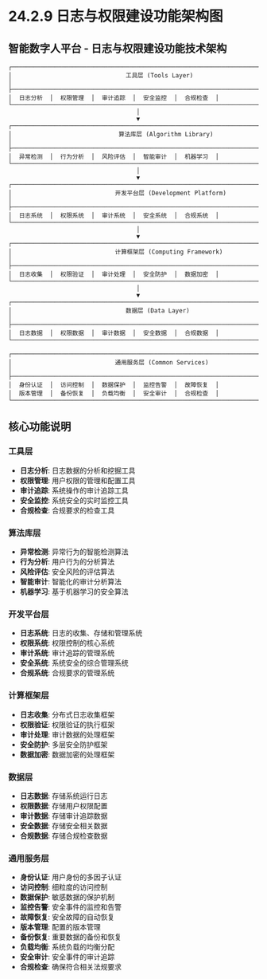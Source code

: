 # 24.2.9 日志与权限建设功能架构图

## 智能数字人平台 - 日志与权限建设功能技术架构

```
┌─────────────────────────────────────────────────────────────────────────────────┐
│                                工具层 (Tools Layer)                              │
├─────────────────────────────────────────────────────────────────────────────────┤
│  日志分析  │  权限管理  │  审计追踪  │  安全监控  │  合规检查  │
└─────────────────────────────────────────────────────────────────────────────────┘
                                    │
                                    ▼
┌─────────────────────────────────────────────────────────────────────────────────┐
│                              算法库层 (Algorithm Library)                        │
├─────────────────────────────────────────────────────────────────────────────────┤
│  异常检测  │  行为分析  │  风险评估  │  智能审计  │  机器学习  │
└─────────────────────────────────────────────────────────────────────────────────┘
                                    │
                                    ▼
┌─────────────────────────────────────────────────────────────────────────────────┐
│                             开发平台层 (Development Platform)                     │
├─────────────────────────────────────────────────────────────────────────────────┤
│  日志系统  │  权限系统  │  审计系统  │  安全系统  │  合规系统  │
└─────────────────────────────────────────────────────────────────────────────────┘
                                    │
                                    ▼
┌─────────────────────────────────────────────────────────────────────────────────┐
│                             计算框架层 (Computing Framework)                     │
├─────────────────────────────────────────────────────────────────────────────────┤
│  日志收集  │  权限验证  │  审计处理  │  安全防护  │  数据加密  │
└─────────────────────────────────────────────────────────────────────────────────┘
                                    │
                                    ▼
┌─────────────────────────────────────────────────────────────────────────────────┐
│                                数据层 (Data Layer)                              │
├─────────────────────────────────────────────────────────────────────────────────┤
│  日志数据  │  权限数据  │  审计数据  │  安全数据  │  合规数据  │
└─────────────────────────────────────────────────────────────────────────────────┘

┌─────────────────────────────────────────────────────────────────────────────────┐
│                             通用服务层 (Common Services)                        │
├─────────────────────────────────────────────────────────────────────────────────┤
│  身份认证  │  访问控制  │  数据保护  │  监控告警  │  故障恢复  │
│  版本管理  │  备份恢复  │  负载均衡  │  安全审计  │  合规检查  │
└─────────────────────────────────────────────────────────────────────────────────┘
```

## 核心功能说明

### 工具层
- **日志分析**: 日志数据的分析和挖掘工具
- **权限管理**: 用户权限的管理和配置工具
- **审计追踪**: 系统操作的审计追踪工具
- **安全监控**: 系统安全的实时监控工具
- **合规检查**: 合规要求的检查工具

### 算法库层
- **异常检测**: 异常行为的智能检测算法
- **行为分析**: 用户行为的分析算法
- **风险评估**: 安全风险的评估算法
- **智能审计**: 智能化的审计分析算法
- **机器学习**: 基于机器学习的安全算法

### 开发平台层
- **日志系统**: 日志的收集、存储和管理系统
- **权限系统**: 权限控制的核心系统
- **审计系统**: 审计追踪的管理系统
- **安全系统**: 系统安全的综合管理系统
- **合规系统**: 合规要求的管理系统

### 计算框架层
- **日志收集**: 分布式日志收集框架
- **权限验证**: 权限验证的执行框架
- **审计处理**: 审计数据的处理框架
- **安全防护**: 多层安全防护框架
- **数据加密**: 数据加密的处理框架

### 数据层
- **日志数据**: 存储系统运行日志
- **权限数据**: 存储用户权限配置
- **审计数据**: 存储审计追踪数据
- **安全数据**: 存储安全相关数据
- **合规数据**: 存储合规检查数据

### 通用服务层
- **身份认证**: 用户身份的多因子认证
- **访问控制**: 细粒度的访问控制
- **数据保护**: 敏感数据的保护机制
- **监控告警**: 安全事件的监控和告警
- **故障恢复**: 安全故障的自动恢复
- **版本管理**: 配置的版本管理
- **备份恢复**: 重要数据的备份和恢复
- **负载均衡**: 系统负载的均衡分配
- **安全审计**: 安全事件的审计追踪
- **合规检查**: 确保符合相关法规要求